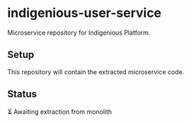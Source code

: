 # indigenious-user-service

Microservice repository for Indigenious Platform.

## Setup

This repository will contain the extracted microservice code.

## Status

⏳ Awaiting extraction from monolith
